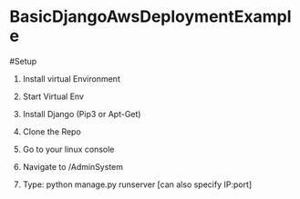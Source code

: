 # BasicDjangoAwsDeploymentExample

#Setup
1. Install virtual Environment
2. Start Virtual Env
3. Install Django (Pip3 or Apt-Get)

1. Clone the Repo
2. Go to your linux console
3. Navigate to /AdminSystem
3. Type: python manage.py runserver [can also specify IP:port]
